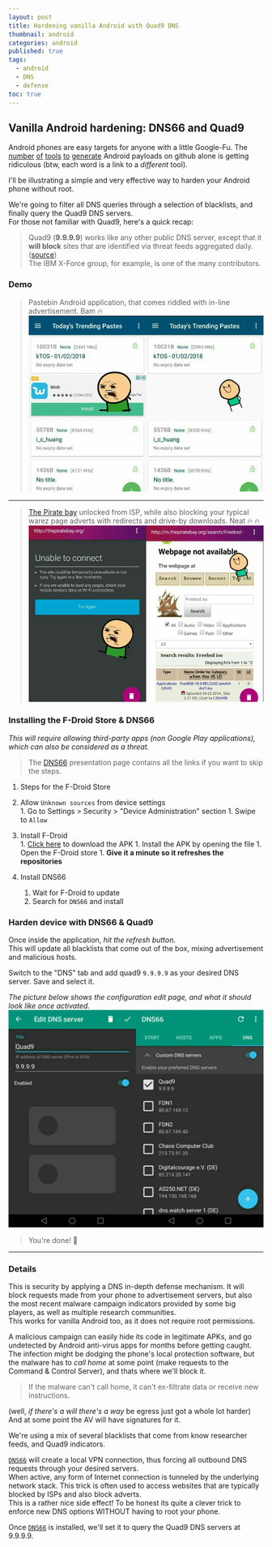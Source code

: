 ```yaml
---
layout: post
title: Hardening vanilla Android with Quad9 DNS
thumbnail: android
categories: android
published: true
tags:
  - android
  - DNS
  - defense
toc: true
---
```


## Vanilla Android hardening: DNS66 and Quad9

Android phones are easy targets for anyone with a little Google-Fu. The [number](https://github.com/AaronVigal/Metasploit-Android) [of](https://github.com/giovannicolonna/msfvenom-backdoor-android) [tools](https://github.com/AhMyth/AhMyth-Android-RAT) [to](https://github.com/Screetsec/TheFatRat) [generate](https://github.com/DoctorsHacking/Argus-RAT) Android payloads on github alone is getting ridiculous (btw, each word is a link to a *different* tool).

I'll be illustrating a simple and very effective way to harden your Android phone without root.  

We're going to filter all DNS queries through a selection of blacklists, and finally query the Quad9 DNS servers.  
For those not familiar with Quad9, here's a quick recap:
> Quad9 (**9.9.9.9**) works like any other public DNS server, except that it **will block** sites that are identified via threat feeds aggregated daily.  ([source](https://arstechnica.com/information-technology/2017/11/new-quad9-dns-service-blocks-malicious-domains-for-everyone/))  
> The IBM X-Force group, for example, is one of the many contributors.

### Demo

> Pastebin Android application, that comes riddled with in-line advertisement. Bam :fire: ![pastebin](https://github.com/khast3x/khast3x.github.io/blob/master/assets/demo/pastebin_all.jpg?raw=true)

------

> [The Pirate bay](thepiratebay.org) unlocked from ISP, while also blocking your typical warez page adverts with redirects and drive-by downloads. Neat :fire: :fire: ![tpb](https://github.com/khast3x/khast3x.github.io/blob/master/assets/demo/tpb_all.jpg?raw=true)



### Installing the F-Droid Store & DNS66

*This will require allowing third-party apps (non Google Play applications), which can also be considered as a threat.*

> The [DNS66](https://f-droid.org/en/packages/org.jak_linux.dns66/) presentation page contains all the links if you want to skip the steps.

1. Steps for the F-Droid Store  
  1. Allow `Unknown sources` from device settings  
  	1. Go to Settings > Security > "Device Administration" section
  	1. Swipe to `Allow`

  1. Install F-Droid  
  	1. [Click here](https://f-droid.org/FDroid.apk) to download the APK
  	1. Install the APK by opening the file
  	1. Open the F-Droid store
  	1. **Give it a minute so it refreshes the repositories**

1. Install DNS66  
	1. Wait for F-Droid to update
	1. Search for `DNS66` and install

### Harden device with DNS66 & Quad9

Once inside the application, *hit the refresh button*<i class="fa fa-sync"></i>.  
This will update all blacklists that come out of the box, mixing advertisement and malicious hosts.  


Switch to the "DNS" tab and add quad9 ```9.9.9.9``` as your desired DNS server.
Save and select it.  

*The picture below shows the configuration edit page, and what it should look like once activated.*
![quad9](https://github.com/khast3x/khast3x.github.io/blob/master/assets/demo/quad9_all.jpg?raw=true)  


>You're done! :clap:

-----
### Details

This is security by applying a DNS in-depth defense mechanism. It will block requests made from your phone to advertisement servers, but also the most recent malware campaign indicators provided by some big players, as well as multiple research communities.  
This works for vanilla Android too, as it does not require root permissions.  

A malicious campaign can easily hide its code in legitimate APKs, and go undetected by Android anti-virus apps for months before getting caught. The infection might be dodging the phone's local protection software, but the malware has to *call home* at some point (make requests to the Command & Control Server), and thats where we'll block it.  

> If the malware can't call home, it can't ex-filtrate data or receive new instructions.  

(well, *if there's a will there's a way* be egress just got a whole lot harder) And at some point the AV will have signatures for it.  

We're using a mix of several blacklists that come from know researcher feeds, and Quad9 indicators.  


 [`DNS66`](https://f-droid.org/en/packages/org.jak_linux.dns66/)  will create a local VPN connection, thus forcing all outbound DNS requests through your desired servers.  
When active, any form of Internet connection is tunneled by the underlying network stack. This trick is often used to access websites that are typically blocked by ISPs and also block adverts.  
This is a rather nice side effect!
To be honest its quite a clever trick to enforce new DNS options WITHOUT having to root your phone.  

Once [`DNS66`](https://f-droid.org/en/packages/org.jak_linux.dns66/) is installed, we'll set it to query the Quad9 DNS servers at 9.9.9.9.
